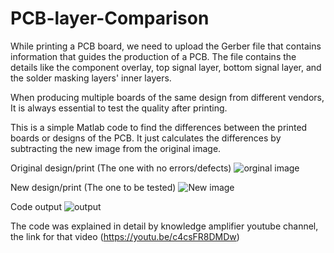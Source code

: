 # PCB-layer-Comparison
While printing a PCB board, we need to upload the Gerber file that contains information that guides the production of a PCB. 
The file contains the details like the component overlay, top signal layer, bottom signal layer, and the solder masking layers' inner layers. 

When producing multiple boards of the same design from different vendors, It is always essential to test the quality after printing. 

This is a simple Matlab code to find the differences between the printed boards or designs of the PCB. It just calculates the differences by subtracting the new image from the original image. 

Original design/print (The one with no errors/defects)
![orginal image](https://github.com/varigondavamsi/PCB-Slik-layer-Comparison/blob/main/PCB%20fault%20detection/esc%20bottom%20silk%20layer%201.JPG) 


New design/print (The one to be tested)
![New image](https://github.com/varigondavamsi/PCB-Slik-layer-Comparison/blob/main/PCB%20fault%20detection/esc%20bottom%20silk%20layer%202.JPG)


Code output
![output](https://github.com/varigondavamsi/PCB-Slik-layer-Comparison/blob/main/PCB%20fault%20detection/code%20output.JPG)


The code was explained in detail by knowledge amplifier youtube channel, the link for that video (https://youtu.be/c4csFR8DMDw)
